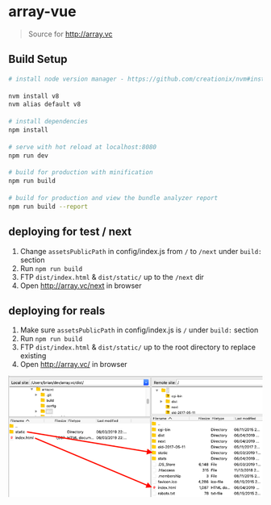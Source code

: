 # array-vue

> Source for http://array.vc

## Build Setup

``` bash
# install node version manager - https://github.com/creationix/nvm#installation

nvm install v8
nvm alias default v8

# install dependencies
npm install

# serve with hot reload at localhost:8080
npm run dev

# build for production with minification
npm run build

# build for production and view the bundle analyzer report
npm run build --report
```

## deploying for test / next
1. Change `assetsPublicPath` in config/index.js from `/` to `/next` under `build:` section
2. Run `npm run build`
3. FTP `dist/index.html` & `dist/static/` up to the `/next` dir
4. Open http://array.vc/next in browser

## deploying for reals
1. Make sure `assetsPublicPath` in config/index.js is `/` under `build:` section
2. Run `npm run build`
3. FTP `dist/index.html` & `dist/static/` up to the root directory to replace existing
4. Open http://array.vc/ in browser

<img src="filezilla.png" />

